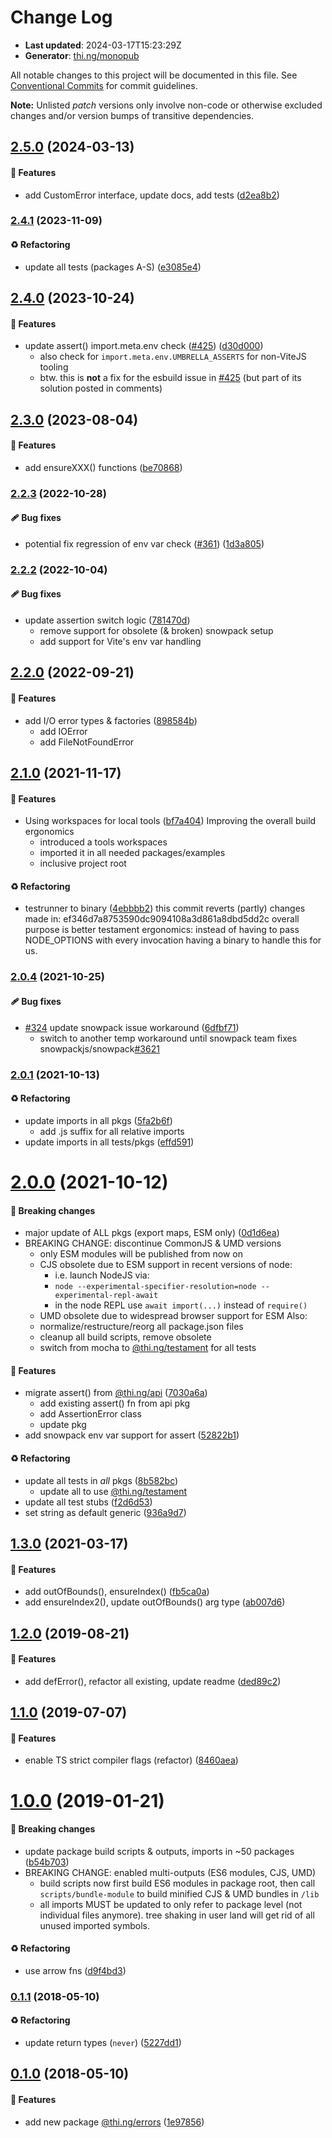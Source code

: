 # Change Log

- **Last updated**: 2024-03-17T15:23:29Z
- **Generator**: [thi.ng/monopub](https://thi.ng/monopub)

All notable changes to this project will be documented in this file.
See [Conventional Commits](https://conventionalcommits.org/) for commit guidelines.

**Note:** Unlisted _patch_ versions only involve non-code or otherwise excluded changes
and/or version bumps of transitive dependencies.

## [2.5.0](https://github.com/thi-ng/umbrella/tree/@thi.ng/errors@2.5.0) (2024-03-13)

#### 🚀 Features

- add CustomError interface, update docs, add tests ([d2ea8b2](https://github.com/thi-ng/umbrella/commit/d2ea8b2))

### [2.4.1](https://github.com/thi-ng/umbrella/tree/@thi.ng/errors@2.4.1) (2023-11-09)

#### ♻️ Refactoring

- update all tests (packages A-S) ([e3085e4](https://github.com/thi-ng/umbrella/commit/e3085e4))

## [2.4.0](https://github.com/thi-ng/umbrella/tree/@thi.ng/errors@2.4.0) (2023-10-24)

#### 🚀 Features

- update assert() import.meta.env check ([#425](https://github.com/thi-ng/umbrella/issues/425)) ([d30d000](https://github.com/thi-ng/umbrella/commit/d30d000))
  - also check for `import.meta.env.UMBRELLA_ASSERTS` for non-ViteJS tooling
  - btw. this is **not** a fix for the esbuild issue in [#425](https://github.com/thi-ng/umbrella/issues/425)
  (but part of its solution posted in comments)

## [2.3.0](https://github.com/thi-ng/umbrella/tree/@thi.ng/errors@2.3.0) (2023-08-04)

#### 🚀 Features

- add ensureXXX() functions ([be70868](https://github.com/thi-ng/umbrella/commit/be70868))

### [2.2.3](https://github.com/thi-ng/umbrella/tree/@thi.ng/errors@2.2.3) (2022-10-28)

#### 🩹 Bug fixes

- potential fix regression of env var check ([#361](https://github.com/thi-ng/umbrella/issues/361)) ([1d3a805](https://github.com/thi-ng/umbrella/commit/1d3a805))

### [2.2.2](https://github.com/thi-ng/umbrella/tree/@thi.ng/errors@2.2.2) (2022-10-04)

#### 🩹 Bug fixes

- update assertion switch logic ([781470d](https://github.com/thi-ng/umbrella/commit/781470d))
  - remove support for obsolete (& broken) snowpack setup
  - add support for Vite's env var handling

## [2.2.0](https://github.com/thi-ng/umbrella/tree/@thi.ng/errors@2.2.0) (2022-09-21)

#### 🚀 Features

- add I/O error types & factories ([898584b](https://github.com/thi-ng/umbrella/commit/898584b))
  - add IOError
  - add FileNotFoundError

## [2.1.0](https://github.com/thi-ng/umbrella/tree/@thi.ng/errors@2.1.0) (2021-11-17)

#### 🚀 Features

- Using workspaces for local tools ([bf7a404](https://github.com/thi-ng/umbrella/commit/bf7a404))
  Improving the overall build ergonomics
  - introduced a tools workspaces
  - imported it in all needed packages/examples
  - inclusive project root

#### ♻️ Refactoring

- testrunner to binary ([4ebbbb2](https://github.com/thi-ng/umbrella/commit/4ebbbb2))
  this commit reverts (partly) changes made in:
  ef346d7a8753590dc9094108a3d861a8dbd5dd2c
  overall purpose is better testament ergonomics:
  instead of having to pass NODE_OPTIONS with every invocation
  having a binary to handle this for us.

### [2.0.4](https://github.com/thi-ng/umbrella/tree/@thi.ng/errors@2.0.4) (2021-10-25)

#### 🩹 Bug fixes

- [#324](https://github.com/thi-ng/umbrella/issues/324) update snowpack issue workaround ([6dfbf71](https://github.com/thi-ng/umbrella/commit/6dfbf71))
  - switch to another temp workaround until snowpack team
    fixes snowpackjs/snowpack[#3621](https://github.com/thi-ng/umbrella/issues/3621)

### [2.0.1](https://github.com/thi-ng/umbrella/tree/@thi.ng/errors@2.0.1) (2021-10-13)

#### ♻️ Refactoring

- update imports in all pkgs ([5fa2b6f](https://github.com/thi-ng/umbrella/commit/5fa2b6f))
  - add .js suffix for all relative imports
- update imports in all tests/pkgs ([effd591](https://github.com/thi-ng/umbrella/commit/effd591))

# [2.0.0](https://github.com/thi-ng/umbrella/tree/@thi.ng/errors@2.0.0) (2021-10-12)

#### 🛑 Breaking changes

- major update of ALL pkgs (export maps, ESM only) ([0d1d6ea](https://github.com/thi-ng/umbrella/commit/0d1d6ea))
- BREAKING CHANGE: discontinue CommonJS & UMD versions
  - only ESM modules will be published from now on
  - CJS obsolete due to ESM support in recent versions of node:
    - i.e. launch NodeJS via:
    - `node --experimental-specifier-resolution=node --experimental-repl-await`
    - in the node REPL use `await import(...)` instead of `require()`
  - UMD obsolete due to widespread browser support for ESM
  Also:
  - normalize/restructure/reorg all package.json files
  - cleanup all build scripts, remove obsolete
  - switch from mocha to [@thi.ng/testament](https://github.com/thi-ng/umbrella/tree/main/packages/testament) for all tests

#### 🚀 Features

- migrate assert() from [@thi.ng/api](https://github.com/thi-ng/umbrella/tree/main/packages/api) ([7030a6a](https://github.com/thi-ng/umbrella/commit/7030a6a))
  - add existing assert() fn from api pkg
  - add AssertionError class
  - update pkg
- add snowpack env var support for assert ([52822b1](https://github.com/thi-ng/umbrella/commit/52822b1))

#### ♻️ Refactoring

- update all tests in _all_ pkgs ([8b582bc](https://github.com/thi-ng/umbrella/commit/8b582bc))
  - update all to use [@thi.ng/testament](https://github.com/thi-ng/umbrella/tree/main/packages/testament)
- update all test stubs ([f2d6d53](https://github.com/thi-ng/umbrella/commit/f2d6d53))
- set string as default generic ([936a9d7](https://github.com/thi-ng/umbrella/commit/936a9d7))

## [1.3.0](https://github.com/thi-ng/umbrella/tree/@thi.ng/errors@1.3.0) (2021-03-17)

#### 🚀 Features

- add outOfBounds(), ensureIndex() ([fb5ca0a](https://github.com/thi-ng/umbrella/commit/fb5ca0a))
- add ensureIndex2(), update outOfBounds() arg type ([ab007d6](https://github.com/thi-ng/umbrella/commit/ab007d6))

## [1.2.0](https://github.com/thi-ng/umbrella/tree/@thi.ng/errors@1.2.0) (2019-08-21)

#### 🚀 Features

- add defError(), refactor all existing, update readme ([ded89c2](https://github.com/thi-ng/umbrella/commit/ded89c2))

## [1.1.0](https://github.com/thi-ng/umbrella/tree/@thi.ng/errors@1.1.0) (2019-07-07)

#### 🚀 Features

- enable TS strict compiler flags (refactor) ([8460aea](https://github.com/thi-ng/umbrella/commit/8460aea))

# [1.0.0](https://github.com/thi-ng/umbrella/tree/@thi.ng/errors@1.0.0) (2019-01-21)

#### 🛑 Breaking changes

- update package build scripts & outputs, imports in ~50 packages ([b54b703](https://github.com/thi-ng/umbrella/commit/b54b703))
- BREAKING CHANGE: enabled multi-outputs (ES6 modules, CJS, UMD)
  - build scripts now first build ES6 modules in package root, then call
    `scripts/bundle-module` to build minified CJS & UMD bundles in `/lib`
  - all imports MUST be updated to only refer to package level
    (not individual files anymore). tree shaking in user land will get rid of
    all unused imported symbols.

#### ♻️ Refactoring

- use arrow fns ([d9f4bd3](https://github.com/thi-ng/umbrella/commit/d9f4bd3))

### [0.1.1](https://github.com/thi-ng/umbrella/tree/@thi.ng/errors@0.1.1) (2018-05-10)

#### ♻️ Refactoring

- update return types (`never`) ([5227dd1](https://github.com/thi-ng/umbrella/commit/5227dd1))

## [0.1.0](https://github.com/thi-ng/umbrella/tree/@thi.ng/errors@0.1.0) (2018-05-10)

#### 🚀 Features

- add new package [@thi.ng/errors](https://github.com/thi-ng/umbrella/tree/main/packages/errors) ([1e97856](https://github.com/thi-ng/umbrella/commit/1e97856))
